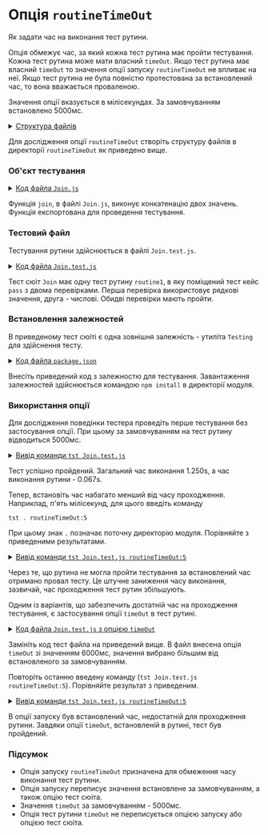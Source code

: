 # Опція `routineTimeOut`

Як задати час на виконання тест рутини.

Опція обмежує час, за який кожна тест рутина має пройти тестування. Кожна тест рутина може мати власний `timeOut`. Якщо тест рутина має власний `timeOut` то значення опції запуску `routineTimeOut` не впливає на неї. Якщо тест рутина не була повністю протестована за встановлений час, то вона вважається проваленою. 

Значення опції вказується в мілісекундах. За замовчуванням встановлено 5000мс.

<details>
  <summary><u>Структура файлів</u></summary>

```
routineTimeOut
        ├── Join.js
        ├── Join.test.js
        └── package.json

```

</details>

Для дослідження опції `routineTimeOut` створіть структуру файлів в директорії `routineTimeOut` як приведено вище.

### Об'єкт тестування

<details>
    <summary><u>Код файла <code>Join.js</code></u></summary>

```js    
module.exports.join = function( a, b )
{
  return String( a ) + String( b );
};

```

</details>

Функція `join`, в файлі `Join.js`, виконує конкатенацію двох значень. Функція експортована для проведення тестування.

### Тестовий файл

Тестування рутини здійснюється в файлі `Join.test.js`. 

<details>
    <summary><u>Код файла <code>Join.test.js</code></u></summary>

```js    
let _ = require( 'wTesting' );
let Join = require( './Join.js' );

//

function routine1( test )
{
  test.case = 'pass';
  test.identical( Join.join( 'Hello ', 'world!' ), 'Hello world!' );
  test.identical( Join.join( 1, 2 ), '12' );
}

//

var Self =
{
  name : 'Join',
  tests :
  {
    routine1,
  }
}

//

Self = wTestSuite( Self );
if( typeof module !== 'undefined' && !module.parent )
wTester.test( Self.name );

```

</details>

Тест сюіт `Join` має одну тест рутину `routine1`, в яку поміщений тест кейс `pass` з двома перевірками. Перша перевірка використовує рядкові значення, друга - числові. Обидві перевірки мають пройти.

### Встановлення залежностей

В приведеному тест сюіті є одна зовнішня залежність - утиліта `Testing` для здійснення тесту.

<details>
    <summary><u>Код файла <code>package.json</code></u></summary>

```json    
{
  "dependencies": {
    "wTesting": ""
  }
}

```

</details>

Внесіть приведений код з залежностю для тестування. Завантаження залежностей здійснюється командою `npm install` в директорії модуля.

### Використання опції 

Для дослідження поведінки тестера проведіть перше тестування без застосування опції. При цьому за замовчуванням на тест рутину відводиться 5000мс.

<details>
  <summary><u>Вивід команди <code>tst Join.test.js</code></u></summary>

```
[user@user ~]$ tst Join.test.js
Running test suite ( Join ) ..
    at  /.../Join.test.js:40

      Passed test routine ( Join / routine1 ) in 0.067s

    Passed test checks 2 / 2
    Passed test cases 1 / 1
    Passed test routines 1 / 1
    Test suite ( Join ) ... in 0.669s ... ok


  Testing ... in 1.250s ... ok

```

</details>

Тест успішно пройдений. Загальний час виконання 1.250s, а час виконання рутини - 0.067s.

Тепер, встановіть час набагато менший від часу проходження. Наприклад, п'ять мілісекунд, для цього введіть команду 

```
tst . routineTimeOut:5
```

При цьому знак `.` позначає поточну директорію модуля. Порівняйте з приведеними результатами.

<details>
  <summary><u>Вивід команди <code>tst Join.test.js routineTimeOut:5</code></u></summary>

```
[user@user ~]$ tst Join.test.js routineTimeOut:5
Running test suite ( Join ) ..
    at  /.../Join.test.js:40

        Test check ( Join / routine1 /  # 1 ) ... failed throwing error
      Failed test routine ( Join / routine1 ) in 0.069s

    Thrown 1 error(s)
    Passed test checks 0 / 1
    Passed test cases 0 / 0
    Passed test routines 0 / 1
    Test suite ( Join ) ... in 0.176s ... failed



  Testing ... in 0.239s ... failed

```

</details>


Через те, що рутина не могла пройти тестування за встановлений час отримано провал тесту. Це штучне заниження часу виконання, зазвичай, час проходження тест рутин збільшують.

Одним із варіантів, що забезпечить достатній час на проходження тестування, є застосування опції `timeOut` в тест рутині.

<details>
    <summary><u>Код файла <code>Join.test.js</code> з опцією <code>timeOut</code></u></summary>

```js    
let _ = require( 'wTesting' );
let Join = require( './Join.js' );

//

function routine1( test )
{
  test.case = 'pass';
  test.identical( Join.join( 'Hello ', 'world!' ), 'Hello world!' );
  test.identical( Join.join( 1, 2 ), '12' );
}
routine1.timeOut = 6000;

//

var Self =
{
  name : 'Join',
  tests :
  {
    routine1,
  }
}

//

Self = wTestSuite( Self );
if( typeof module !== 'undefined' && !module.parent )
wTester.test( Self.name );

```

</details>

Замініть код тест файла на приведений вище. В файл внесена опція `timeOut` зі значенням 6000мс, значення вибрано більшим від встановленого за замовчуванням.

Повторіть останню введену команду (`tst Join.test.js routineTimeOut:5`). Порівняйте результат з приведеним.

<details>
  <summary><u>Вивід команди <code>tst Join.test.js routineTimeOut:5</code></u></summary>

```
[user@user ~]$ tst Join.test.js routineTimeOut:5
Running test suite ( Join ) ..
    at  /.../Join.test.js:41

      Passed test routine ( Join / routine1 ) in 0.062s

    Passed test checks 2 / 2
    Passed test cases 1 / 1
    Passed test routines 1 / 1
    Test suite ( Join ) ... in 0.659s ... ok


  Testing ... in 1.241s ... ok

```

</details>

В опції запуску був встановлений час, недостатній для проходження рутини. Завдяки опції `timeOut`, встановленій в рутині, тест був пройдений.

### Підсумок

- Опція запуску `routineTimeOut` призначена для обмеження часу виконання тест рутини.
- Опція запуску переписує значення встановлене за замовчуванням, а також опцію тест сюіта.
- Значення `timeOut` за замовчуванням - 5000мс.
- Опція тест рутини `timeOut` не переписується опцією запуску або опцією тест сюіта.
